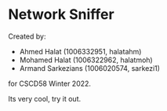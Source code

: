 # Network Sniffer

Created by:

- Ahmed Halat (1006332951, halatahm)
- Mohamed Halat (1006322962, halatmoh)
- Armand Sarkezians (1006020574, sarkezi1)

for CSCD58 Winter 2022.

Its very cool, try it out.